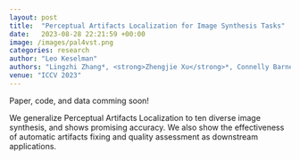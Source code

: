 ```yaml
---
layout: post
title:  "Perceptual Artifacts Localization for Image Synthesis Tasks"
date:   2023-08-28 22:21:59 +00:00
image: /images/pal4vst.png
categories: research
author: "Leo Keselman"
authors: "Lingzhi Zhang*, <strong>Zhengjie Xu</strong>*, Connelly Barnes, Yuqian Zhou, Qing Liu, He Zhang, Zhe Lin, Eli Shechtman, Sohrab Amirghodsi, Jianbo Shi"
venue: "ICCV 2023"
---
```

Paper, code, and data comming soon!

We generalize Perceptual Artifacts Localization to ten diverse image synthesis, and shows promising accuracy. We also show the effectiveness of automatic artifacts fixing and quality assessment as downstream applications.